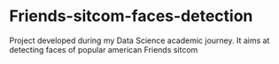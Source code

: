 # Friends-sitcom-faces-detection
Project developed during my Data Science academic journey. It aims at detecting faces of popular american Friends sitcom
